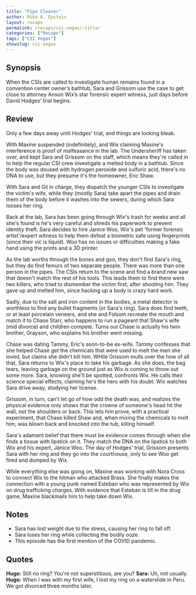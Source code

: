 ```yaml
---
title: "Pipe Cleaner"
author: Mika A. Epstein
layout: recaps
permalink: /recaps/csi-vegas/:title/
categories: ["Recaps"]
tags: ["CSI Vegas"]
showslug: csi-vegas
---
```


## Synopsis

When the CSIs are called to investigate human remains found in a convention center owner’s bathtub, Sara and Grissom use the case to get close to attorney Anson Wix’s star forensic expert witness, just days before David Hodges’ trial begins.

## Review

Only a few days away until Hodges' trial, and things are looking bleak.

With Maxine suspended (indefinitely), and Wix claiming Maxine's interference is proof of malfeasance in the lab. The Undersheriff has taken over, and kept Sara and Grissom on the staff, which means they're called in to help the regular CSI crew investigate a melted body in a bathtub. Since the body was doused with hydrogen peroxide and sulfuric acid, there's no DNA to use, but they presume it's the homeowner, Eric Shaw.

With Sara and Gil in charge, they dispatch the younger CSIs to investigate the victim's wife, while they (mostly Sara) take apart the pipes and drain them of the body before it washes into the sewers, during which Sara looses her ring.

Back at the lab, Sara has been going through Wix's trash for weeks and all she's found is he's very careful and shreds his paperwork to prevent identity theft. Sara decides to hire Janice Woo, Wix's pet 'former forensic artist'/expert witness to help them defeat a biometric safe using fingerprints (since their vic is liquid). Woo has no issues or difficulties making a fake hand using the prints and a 3D printer.

As the lab worths through the bones and goo, they don't find Sara's ring, but they do find femurs of two separate people. There was more than one person in the pipes. The CSIs return to the scene and find a brand new saw that doesn't match the rest of his tools. This leads them to find there were two killers, who tried to dismember the victim first, after shooting him. They gave up and melted him, since hacking up a body is crazy hard work.

Sadly, due to the salt and iron content in the bodies, a metal detector is worthless to find any bullet fragments (or Sara's ring). Sara does find teeth, or at least porcelain veneers, and she and Folsom recreate the mouth and match it to Chase Starr, who happens to run a pageant that Shaw's wife (mid divorce) and children compete. Turns out Chase is actually his twin brother, Grayson, who explains his brother went missing.

Chase was dating Tammy, Eric's soon-to-be ex-wife. Tammy confesses that she helped Chase get the chemicals that were used to melt the men she loved, but claims she didn't kill him. WHile Grissom mulls over the how of all that, Sara returns to Wix's place to take his garbage. As she does, the bag tears, leaving garbage on the ground just as Wix is coming to throw out some more. Sara, knowing she'll be spotted, confronts Wix. He calls their science special effects, claiming he's the hero with his doubt. Wix watches Sara drive away, studying her license.

Grissom, in turn, can't let go of how odd the death was, and realizes the physical evidence only shows that the crowne of someone's head hit the wall, not the shoulders or back. This lets him prove, with a practical experiment, that Chase killed Shaw and, when mixing the chemicals to melt him, was blown back and knocked into the tub, killing himself.

Sara's adamant belief that there must be evidence comes through when she finds a tissue with lipstick on it. They match the DNA on the lipstick to both Wix and his expert, Janice Woo. The day of Hodges' trial, Grissom presents Sara with her ring and they go into the courthouse, only to see Woo get fired and dumped by Wix.

While everything else was going on, Maxine was working with Nora Cross to connect Wix to the hitman who attacked Brass. She finally makes the connection with a young punk named Esteban who was represented by Wix on drug trafficking charges. With evidence that Esteban is till in the drug game, Maxine blackmails him to help take down Wix.

## Notes

* Sara has lost weight due to the stress, causing her ring to fall off.
* Sara loses her ring while collecting the bodily ooze.
* This episode has the first mention of the COVID pandemic.

## Quotes

**Hugo:** Still no ring? You're not superstitious, are you?
**Sara:** Uh, not usually.
**Hugo:** When I was with my first wife, I lost my ring on a waterslide in Peru. We got divorced three months later.
